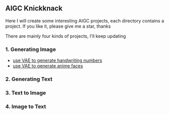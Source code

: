## AIGC Knickknack
Here I will create some interesting AIGC projects, each directory contains a project. If you like it, please give me a star, thanks

There are mainly four kinds of projects, I'll keep updating

### 1. Generating Image
- [use VAE to generate handwriting numbers](VAE_MINIST)
- [use VAE to generate anime faces](VAE_ANIME)

### 2. Generating Text

### 3. Text to Image

### 4. Image to Text